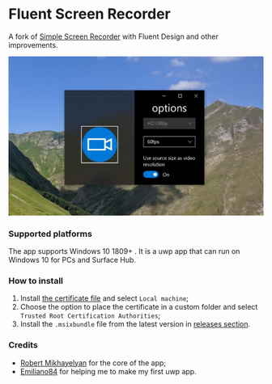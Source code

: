 # Fluent Screen Recorder

A fork of [Simple Screen Recorder](https://github.com/robmikh/SimpleRecorder) with Fluent Design and other improvements.

![](https://github.com/MarcAnt01/Fluent-Screen-Recorder/blob/848392b1631170b3c7deed9f1ffe35fd60d72a41/Screenshot.jpg?raw=true)

### Supported platforms

The app supports Windows 10 1809+ . It is a uwp app that can run on Windows 10 for PCs and Surface Hub.

### How to install
1. Install [the certificate file](https://www.dropbox.com/s/zoq77myhpnl717z/FluentScreenRecorder_1.0.0.0_x86_x64_arm64.cer?dl=1) and select ```Local machine```;
2. Choose the option to place the certificate in a custom folder and select ```Trusted Root Certification Authorities```;
3. Install the ```.msixbundle``` file from the latest version in [releases section](https://github.com/MarcAnt01/Fluent-Screen-Recorder/releases).

### Credits
- [Robert Mikhayelyan](https://github.com/robmikh) for the core of the app; 
- [Emiliano84](https://github.com/emiliano84) for helping me to make my first uwp app.
